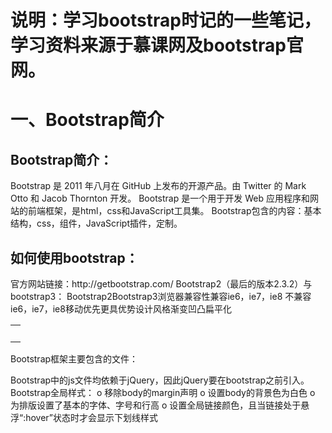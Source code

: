 # 说明：学习bootstrap时记的一些笔记，学习资料来源于慕课网及bootstrap官网。
<h1>一、Bootstrap简介</h1>
<h2>Bootstrap简介：</h2>
Bootstrap 是 2011 年八月在 GitHub 上发布的开源产品。由 Twitter 的 Mark Otto 和 Jacob Thornton 开发。
Bootstrap 是一个用于开发 Web 应用程序和网站的前端框架，是html，css和JavaScript工具集。
Bootstrap包含的内容：基本结构，css，组件，JavaScript插件，定制。
<h2>如何使用bootstrap：</h2>
官方网站链接：http://getbootstrap.com/
Bootstrap2（最后的版本2.3.2）与bootstrap3：
<table>
<th>
<tr> </tr>
<tr>Bootstrap2</tr>
<tr>Bootstrap3</tr>
</th>
<td>
<tr>浏览器兼容性</tr>	
<tr>兼容ie6，ie7，ie8	</tr>
<tr>不兼容ie6，ie7，ie8</tr>
</td>
<td>
<tr>移动优先</tr>
<tr> </tr>
<tr>更具优势</tr>
</td>
<td>
<tr>设计风格</tr>	
<tr>渐变凹凸</tr>	
<tr>扁平化</tr>
</td>
</table>
Bootstrap框架主要包含的文件：
 
Bootstrap中的js文件均依赖于jQuery，因此jQuery要在bootstrap之前引入。 
Bootstrap全局样式：
o	移除body的margin声明
o	设置body的背景色为白色
o	为排版设置了基本的字体、字号和行高
o	设置全局链接颜色，且当链接处于悬浮“:hover”状态时才会显示下划线样式


